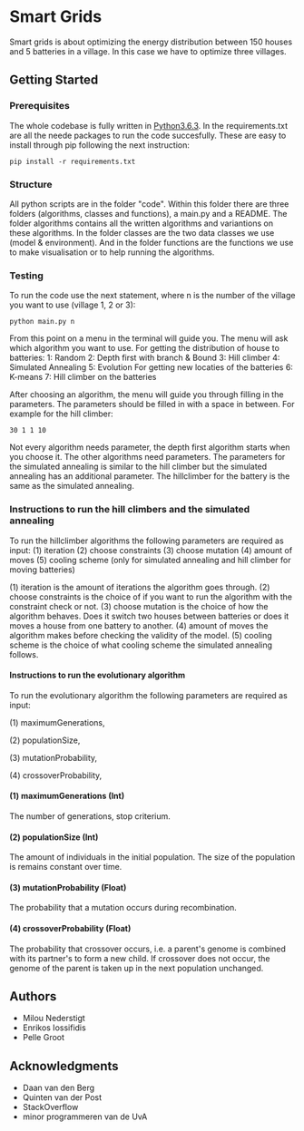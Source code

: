 # Smart Grids

Smart grids is about optimizing the energy distribution between 150 houses and 5 batteries in a village. In this case we have to optimize three villages.

## Getting Started

### Prerequisites

The whole codebase is fully written in [Python3.6.3](https://www.python.org/downloads/). In the requirements.txt are all the neede packages to run the code succesfully. These are easy to install through pip following the next instruction:

```
pip install -r requirements.txt
```

### Structure

All python scripts are in the folder "code". Within this folder there are three folders (algorithms, classes and functions), a main.py and a README.
The folder algorithms contains all the written algorithms and variantions on these algorithms. In the folder classes are the two data classes we use (model & environment). And in the folder functions are the functions we use to make visualisation or to help running the algorithms. 

### Testing

To run the code use the next statement, where n is the number of the village you want to use (village 1, 2 or 3):

```
python main.py n
```

From this point on a menu in the terminal will guide you.
The menu will ask which algorithm you want to use.
    For getting the distribution of house to batteries:
        1: Random
        2: Depth first with branch & Bound 
        3: Hill climber
        4: Simulated Annealing
        5: Evolution
    For getting new locaties of the batteries 
        6: K-means 
        7: Hill climber on the batteries

After choosing an algorithm, the menu will guide you through filling in the parameters. The parameters should be filled in with a space in between. For example for the hill climber:
```
30 1 1 10
```
Not every algorithm needs parameter, the depth first algorithm starts when you choose it.
The other algorithms need parameters. The parameters for the simulated annealing is similar to the hill climber but the simulated annealing has an additional parameter.
The hillclimber for the battery is the same as the simulated annealing.

### Instructions to run the hill climbers and the simulated annealing

To run the hillclimber algorithms the following parameters are required as input:
(1) iteration
(2) choose constraints
(3) choose mutation
(4) amount of moves
(5) cooling scheme (only for simulated annealing and hill climber for moving batteries)

(1) iteration is the amount of iterations the algorithm goes through. 
(2) choose constraints is the choice of if you want to run the algorithm with the constraint check or not.
(3) choose mutation is the choice of how the algorithm behaves. Does it switch two houses between batteries or does it moves a house from one battery to another.
(4) amount of moves the algorithm makes before checking the validity of the model.
(5) cooling scheme is the choice of what cooling scheme the simulated annealing follows.


#### Instructions to run the evolutionary algorithm

To run the evolutionary algorithm the following parameters are required as input: 

(1) maximumGenerations, 

(2) populationSize, 

(3) mutationProbability, 

(4) crossoverProbability,



#### (1) maximumGenerations (Int)

The number of generations, stop criterium. 

#### (2) populationSize (Int)

The amount of individuals in the initial population. The size of the population is remains constant over time. 

#### (3) mutationProbability (Float)

The probability that a mutation occurs during recombination. 

#### (4) crossoverProbability (Float)

The probability that crossover occurs, i.e. a parent's genome is combined with its partner's to form a new child. If crossover does not occur, the genome of the parent is taken up in the next population unchanged. 


## Authors

* Milou Nederstigt
* Enrikos Iossifidis
* Pelle Groot

## Acknowledgments

* Daan van den Berg
* Quinten van der Post
* StackOverflow
* minor programmeren van de UvA

